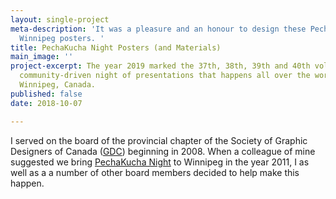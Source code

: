 ```yaml
---
layout: single-project
meta-description: 'It was a pleasure and an honour to design these PechaKucha Night
  Winnipeg posters. '
title: PechaKucha Night Posters (and Materials)
main_image: ''
project-excerpt: The year 2019 marked the 37th, 38th, 39th and 40th volumes of this
  community-driven night of presentations that happens all over the world, including
  Winnipeg, Canada.
published: false
date: 2018-10-07

---
```

I served on the board of the provincial chapter of the Society of Graphic Designers of Canada ([GDC](https://gdc.design "GDC HQ")) beginning in 2008. When a colleague of mine suggested we bring [PechaKucha Night](https://www.pechakucha.com "PKN HQ") to Winnipeg in the year 2011, I as well as a a number of other board members decided to help make this happen.